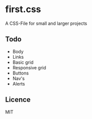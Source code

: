 # first.css
A CSS-File for small and larger projects

## Todo
* Body
* Links
* Basic grid
* Responsive grid
* Buttons
* Nav's
* Alerts

## Licence
MIT
